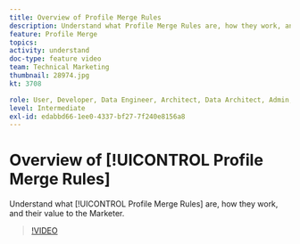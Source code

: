 ```yaml
---
title: Overview of Profile Merge Rules
description: Understand what Profile Merge Rules are, how they work, and their value to the Marketer.
feature: Profile Merge
topics: 
activity: understand
doc-type: feature video
team: Technical Marketing
thumbnail: 28974.jpg
kt: 3708

role: User, Developer, Data Engineer, Architect, Data Architect, Admin, Leader
level: Intermediate
exl-id: edabbd66-1ee0-4337-bf27-7f240e8156a8
---
```

# Overview of [!UICONTROL Profile Merge Rules]

Understand what [!UICONTROL Profile Merge Rules] are, how they work, and their value to the Marketer.

>[!VIDEO](https://video.tv.adobe.com/v/28974/?quality=12)
